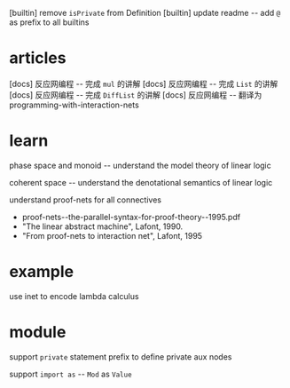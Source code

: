 [builtin] remove `isPrivate` from Definition
[builtin] update readme -- add `@` as prefix to all builtins

# articles

[docs] 反应网编程 -- 完成 `mul` 的讲解
[docs] 反应网编程 -- 完成 `List` 的讲解
[docs] 反应网编程 -- 完成 `DiffList` 的讲解
[docs] 反应网编程 -- 翻译为 programming-with-interaction-nets

# learn

phase space and monoid -- understand the model theory of linear logic

coherent space -- understand the denotational semantics of linear logic

understand proof-nets for all connectives

- proof-nets--the-parallel-syntax-for-proof-theory--1995.pdf
- "The linear abstract machine", Lafont, 1990.
- "From proof-nets to interaction net", Lafont, 1995

# example

use inet to encode lambda calculus

# module

support `private` statement prefix to define private aux nodes

support `import as` -- `Mod` as `Value`
